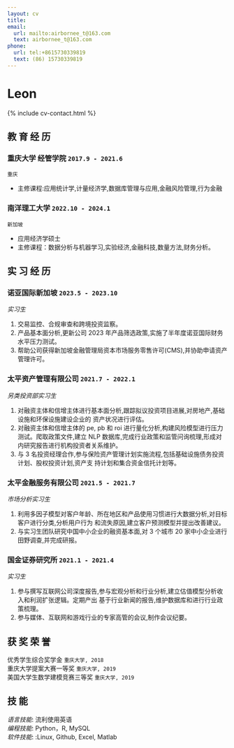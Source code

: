 ```yaml
---
layout: cv
title:
email:
  url: mailto:airbornee_t@163.com
  text: airbornee_t@163.com
phone:
  url: tel:+8615730339819
  text: (86) 15730339819
---
```


# Leon

<!--
include contact information from the front matter
Supported arguments:
    - homepage: url, text
    - phone
    - email
-->

{% include cv-contact.html %}

## 教 育 经 历

### **重庆大学 经管学院** `2017.9 - 2021.6`

```
重庆
```

- 主修课程:应用统计学,计量经济学,数据库管理与应用,金融风险管理,行为金融

### **南洋理工大学** `2022.10 - 2024.1`

```
新加坡
```

- 应用经济学硕士
- 主修课程：数据分析与机器学习,实验经济,金融科技,数量方法,财务分析。

## 实 习 经 历

### **诺亚国际新加坡** `2023.5 - 2023.10`

*实习生*<br>

1. 交易监控、合规审查和跨境投资监察。
2. 产品基本面分析,更新公司 2023 年产品筛选政策,实施了半年度诺亚国际财务水平压力测试。
3. 帮助公司获得新加坡金融管理局资本市场服务零售许可(CMS),并协助申请资产管理许可。

### **太平资产管理有限公司** `2021.7 - 2022.1`

*另类投资部实习生*<br>

1. 对融资主体和信增主体进行基本面分析,跟踪拟议投资项目进展,对房地产,基础设施和环保设施建设企业的
资产状况进行评估。
2. 对融资主体和信增主体的 pe, pb 和 roi 进行量化分析,构建风险模型进行压力测试。爬取政策文件,建立 NLP
数据库,完成行业政策和监管问询梳理,形成对内研究报告进行机构投资者关系维护。
3. 与 3 名投资经理合作,参与保险资产管理计划实施流程,包括基础设施债务投资计划、股权投资计划,资产支
持计划和集合资金信托计划等。

### **太平金融服务有限公司** `2021.5 - 2021.7`

*市场分析实习生*<br>

1. 利用多因子模型对客户年龄、所在地区和产品使用习惯进行大数据分析,对目标客户进行分类,分析用户行为
和流失原因,建立客户预测模型并提出改善建议。
2. 与实习生团队研究中国中小企业的融资基本面,对 3 个城市 20 家中小企业进行田野调查,并完成研报。

### **国金证券研究所** `2021.1 - 2021.4`

*实习生*<br>

1. 参与撰写互联网公司深度报告,参与宏观分析和行业分析,建立估值模型分析收入和利润扩张逻辑。定期产出
基于行业新闻的报告,维护数据库和进行行业政策梳理。
2. 参与媒体、互联网和游戏行业的专家高管的会议,制作会议纪要。


## 获 奖 荣 誉

优秀学生综合奖学金 `重庆大学, 2018` <br>
重庆大学提案大赛一等奖 `重庆大学, 2019` <br>
美国大学生数学建模竞赛三等奖 `重庆大学, 2019` <br>

## 技 能

*语言技能*: 流利使用英语 <br>
*编程技能*: Python，R, MySQL <br>
*软件技能*: :Linux, Github, Excel, Matlab <br>

<!-- ### Footer

Last updated: Mar. 2024

-->
